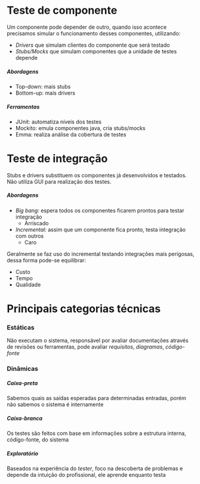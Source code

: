 # Teste de componente
Um componente pode depender de outro, quando isso acontece precisamos simular o funcionamento desses componentes, utilizando:
- *Drivers* que simulam clientes do componente que será testado
- *Stubs/Mocks* que simulam componentes que a unidade de testes depende
##### Abordagens
- Top-down: mais stubs
- Bottom-up: mais drivers
##### Ferramentas
- JUnit: automatiza níveis dos testes
- Mockito: emula componentes java, cria stubs/mocks
- Emma: realiza análise da cobertura de testes
# Teste de integração
Stubs e drivers substituem os componentes já desenvolvidos e testados. Não utiliza GUI para realização dos testes.

##### Abordagens
- *Big bang:* espera todos os componentes ficarem prontos para testar integração
	- Arriscado
- *Incremental:* assim que um componente fica pronto, testa integração com outros
	- Caro

Geralmente se faz uso do incremental testando integrações mais perigosas, dessa forma pode-se equilibrar:
- Custo
- Tempo
- Qualidade

# Principais categorias técnicas
### Estáticas
Não executam o sistema, responsável por avaliar documentações através de revisões ou ferramentas, pode avaliar *requisitos*, *diagramas*, *código-fonte*
### Dinâmicas
##### Caixa-preta
Sabemos quais as saídas esperadas para determinadas entradas, porém não sabemos o sistema é internamente
##### Caixa-branca
Os testes são feitos com base em informações sobre a estrutura interna, código-fonte, do sistema
##### Exploratório
Baseados na experiência do *tester*, foco na descoberta de problemas e depende da intuição do profissional, ele aprende enquanto testa